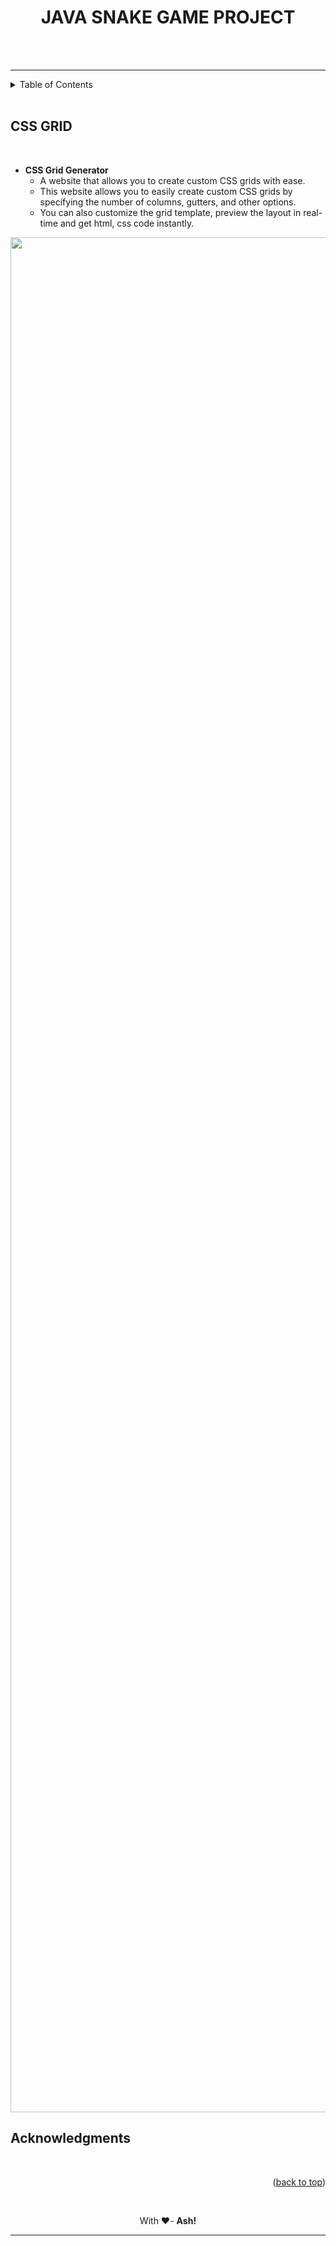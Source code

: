 # <h1 align = "center" id="readme-top"><b>JAVA SNAKE GAME PROJECT</b></h1>
<br />
    

   <!-- <a href="https://github.com/github_username/repo_name"><strong>Explore the docs »</strong></a>
    <br />
    <br />
    <a href="https://github.com/github_username/repo_name">View Demo</a>
    ·
    <a href="https://github.com/github_username/repo_name/issues">Report Bug</a>
    ·
    <a href="https://github.com/github_username/repo_name/issues">Request Feature</a> -->
<br>
<hr>
<details>
  <summary>Table of Contents</summary>
  <ol>
    <li>
      <a href="#css-grid">CSS GRID</a>
    </li>
    <li><a href="#"></a></li>
    <li><a href="#"></a></li>
  </ol>
</details>

<br>

## **CSS GRID**
<br>

- **CSS Grid Generator** 
    * A website that allows you to create custom CSS grids with ease. 
    - This website allows you to easily create custom CSS grids by specifying the number of columns, gutters, and other options. 
    - You can also customize the grid template, preview the layout in real-time and get html, css code instantly.



<img src="screenshot.png" width=3000px>

<!-- ABOUT THE PROJECT -->

<!-- ACKNOWLEDGMENTS -->
## **Acknowledgments**


<br>


<p align="right">(<a href="#readme-top">back to top</a>)</p>

<br>

<p align = center>With ❤️- <b>Ash!</b></p>
<hr>
